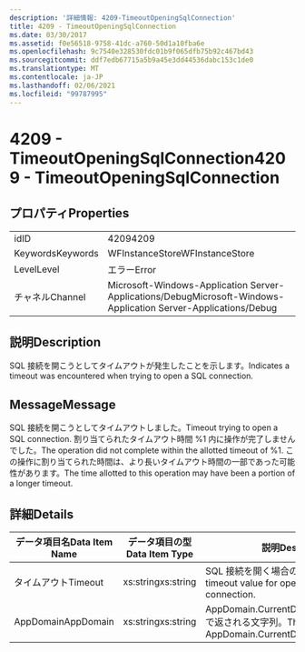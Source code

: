 ```yaml
---
description: '詳細情報: 4209-TimeoutOpeningSqlConnection'
title: 4209 - TimeoutOpeningSqlConnection
ms.date: 03/30/2017
ms.assetid: f0e56518-9758-41dc-a760-50d1a10fba6e
ms.openlocfilehash: 9c7540e328530fdc01b9f065dfb75b92c467bd43
ms.sourcegitcommit: ddf7edb67715a5b9a45e3dd44536dabc153c1de0
ms.translationtype: MT
ms.contentlocale: ja-JP
ms.lasthandoff: 02/06/2021
ms.locfileid: "99787995"
---
```

# <a name="4209---timeoutopeningsqlconnection"></a><span data-ttu-id="abbe2-103">4209 - TimeoutOpeningSqlConnection</span><span class="sxs-lookup"><span data-stu-id="abbe2-103">4209 - TimeoutOpeningSqlConnection</span></span>

## <a name="properties"></a><span data-ttu-id="abbe2-104">プロパティ</span><span class="sxs-lookup"><span data-stu-id="abbe2-104">Properties</span></span>  
  
|||  
|-|-|  
|<span data-ttu-id="abbe2-105">id</span><span class="sxs-lookup"><span data-stu-id="abbe2-105">ID</span></span>|<span data-ttu-id="abbe2-106">4209</span><span class="sxs-lookup"><span data-stu-id="abbe2-106">4209</span></span>|  
|<span data-ttu-id="abbe2-107">Keywords</span><span class="sxs-lookup"><span data-stu-id="abbe2-107">Keywords</span></span>|<span data-ttu-id="abbe2-108">WFInstanceStore</span><span class="sxs-lookup"><span data-stu-id="abbe2-108">WFInstanceStore</span></span>|  
|<span data-ttu-id="abbe2-109">Level</span><span class="sxs-lookup"><span data-stu-id="abbe2-109">Level</span></span>|<span data-ttu-id="abbe2-110">エラー</span><span class="sxs-lookup"><span data-stu-id="abbe2-110">Error</span></span>|  
|<span data-ttu-id="abbe2-111">チャネル</span><span class="sxs-lookup"><span data-stu-id="abbe2-111">Channel</span></span>|<span data-ttu-id="abbe2-112">Microsoft-Windows-Application Server-Applications/Debug</span><span class="sxs-lookup"><span data-stu-id="abbe2-112">Microsoft-Windows-Application Server-Applications/Debug</span></span>|  
  
## <a name="description"></a><span data-ttu-id="abbe2-113">説明</span><span class="sxs-lookup"><span data-stu-id="abbe2-113">Description</span></span>  

 <span data-ttu-id="abbe2-114">SQL 接続を開こうとしてタイムアウトが発生したことを示します。</span><span class="sxs-lookup"><span data-stu-id="abbe2-114">Indicates a timeout was encountered when trying to open a SQL connection.</span></span>  
  
## <a name="message"></a><span data-ttu-id="abbe2-115">Message</span><span class="sxs-lookup"><span data-stu-id="abbe2-115">Message</span></span>  

 <span data-ttu-id="abbe2-116">SQL 接続を開こうとしてタイムアウトしました。</span><span class="sxs-lookup"><span data-stu-id="abbe2-116">Timeout trying to open a SQL connection.</span></span> <span data-ttu-id="abbe2-117">割り当てられたタイムアウト時間 %1 内に操作が完了しませんでした。</span><span class="sxs-lookup"><span data-stu-id="abbe2-117">The operation did not complete within the allotted timeout of %1.</span></span> <span data-ttu-id="abbe2-118">この操作に割り当てられた時間は、より長いタイムアウト時間の一部であった可能性があります。</span><span class="sxs-lookup"><span data-stu-id="abbe2-118">The time allotted to this operation may have been a portion of a longer timeout.</span></span>  
  
## <a name="details"></a><span data-ttu-id="abbe2-119">詳細</span><span class="sxs-lookup"><span data-stu-id="abbe2-119">Details</span></span>  
  
|<span data-ttu-id="abbe2-120">データ項目名</span><span class="sxs-lookup"><span data-stu-id="abbe2-120">Data Item Name</span></span>|<span data-ttu-id="abbe2-121">データ項目の型</span><span class="sxs-lookup"><span data-stu-id="abbe2-121">Data Item Type</span></span>|<span data-ttu-id="abbe2-122">説明</span><span class="sxs-lookup"><span data-stu-id="abbe2-122">Description</span></span>|  
|--------------------|--------------------|-----------------|  
|<span data-ttu-id="abbe2-123">タイムアウト</span><span class="sxs-lookup"><span data-stu-id="abbe2-123">Timeout</span></span>|<span data-ttu-id="abbe2-124">xs:string</span><span class="sxs-lookup"><span data-stu-id="abbe2-124">xs:string</span></span>|<span data-ttu-id="abbe2-125">SQL 接続を開く場合のタイムアウト値。</span><span class="sxs-lookup"><span data-stu-id="abbe2-125">The timeout value for opening the SQL connection.</span></span>|  
|<span data-ttu-id="abbe2-126">AppDomain</span><span class="sxs-lookup"><span data-stu-id="abbe2-126">AppDomain</span></span>|<span data-ttu-id="abbe2-127">xs:string</span><span class="sxs-lookup"><span data-stu-id="abbe2-127">xs:string</span></span>|<span data-ttu-id="abbe2-128">AppDomain.CurrentDomain.FriendlyName で返される文字列。</span><span class="sxs-lookup"><span data-stu-id="abbe2-128">The string returned by AppDomain.CurrentDomain.FriendlyName.</span></span>|
